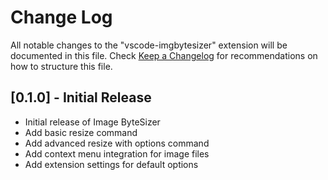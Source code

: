 # Change Log

All notable changes to the "vscode-imgbytesizer" extension will be documented in this file.
Check [Keep a Changelog](http://keepachangelog.com/) for recommendations on how to structure this file.

## [0.1.0] - Initial Release

- Initial release of Image ByteSizer
- Add basic resize command
- Add advanced resize with options command
- Add context menu integration for image files
- Add extension settings for default options
